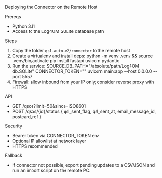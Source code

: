 Deploying the Connector on the Remote Host

Prereqs
- Python 3.11
- Access to the Log4OM SQLite database path

Steps
1) Copy the folder `qsl-auto-v2/connector` to the remote host
2) Create a virtualenv and install deps:
   python -m venv .venv && source .venv/bin/activate
   pip install fastapi uvicorn pydantic
3) Run the service:
   SOURCE_DB_PATH="/absolute/path/Log4OM db.SQLite" CONNECTOR_TOKEN="<token>" uvicorn main:app --host 0.0.0.0 --port 5557
4) Firewall: allow inbound from your IP only; consider reverse proxy with HTTPS

API
- GET /qsos?limit=50&since=ISO8601
- POST /qsos/{id}/status { qsl_sent_flag, qsl_sent_at, email_message_id, postcard_ref }

Security
- Bearer token via CONNECTOR_TOKEN env
- Optional IP allowlist at network layer
- HTTPS recommended

Fallback
- If connector not possible, export pending updates to a CSV/JSON and run an import script on the remote PC.
